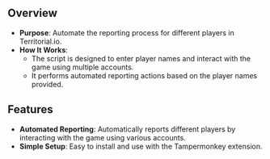 ## Overview

- **Purpose**: Automate the reporting process for different players in Territorial.io.
- **How It Works**: 
  - The script is designed to enter player names and interact with the game using multiple accounts.
  - It performs automated reporting actions based on the player names provided.
  
## Features

- **Automated Reporting**: Automatically reports different players by interacting with the game using various accounts.
- **Simple Setup**: Easy to install and use with the Tampermonkey extension.
